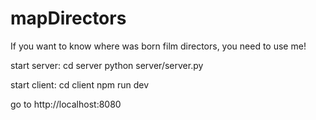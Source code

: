 # mapDirectors
If you want to know where was born film directors, you need to use me!

start server:
cd server
python server/server.py

start client:
cd client
npm run dev

go to http://localhost:8080
